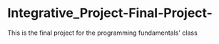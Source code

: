 # Integrative_Project-Final-Project-
This is the final project for the programming fundamentals' class 
